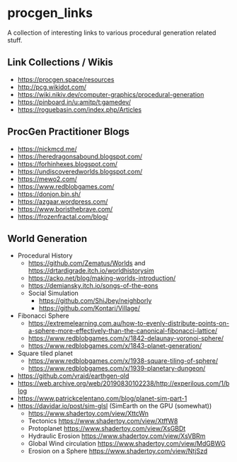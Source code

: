 # procgen_links
A collection of interesting links to various procedural generation related stuff.

## Link Collections / Wikis

- https://procgen.space/resources
- http://pcg.wikidot.com/
- https://wiki.nikiv.dev/computer-graphics/procedural-generation
- https://pinboard.in/u:amitp/t:gamedev/
- https://roguebasin.com/index.php/Articles

## ProcGen Practitioner Blogs

-  https://nickmcd.me/
-  https://heredragonsabound.blogspot.com/
-  https://forhinhexes.blogspot.com/
-  https://undiscoveredworlds.blogspot.com/
-  https://mewo2.com/
-  https://www.redblobgames.com/
-  https://donjon.bin.sh/
-  https://azgaar.wordpress.com/
-  https://www.boristhebrave.com/
-  https://frozenfractal.com/blog/

## World Generation

- Procedural History
  - https://github.com/Zematus/Worlds and https://drtardigrade.itch.io/worldhistorysim
  - https://acko.net/blog/making-worlds-introduction/
  - https://demiansky.itch.io/songs-of-the-eons
  - Social Simulation
    - https://github.com/ShiJbey/neighborly
    - https://github.com/Kontari/Village/
- Fibonacci Sphere
  - https://extremelearning.com.au/how-to-evenly-distribute-points-on-a-sphere-more-effectively-than-the-canonical-fibonacci-lattice/
  - https://www.redblobgames.com/x/1842-delaunay-voronoi-sphere/
  - https://www.redblobgames.com/x/1843-planet-generation/
- Square tiled planet
  - https://www.redblobgames.com/x/1938-square-tiling-of-sphere/
  - https://www.redblobgames.com/x/1939-planetary-dungeon/
- https://github.com/vraid/earthgen-old
- https://web.archive.org/web/20190830102238/http://experilous.com/1/blog
- https://www.patrickcelentano.com/blog/planet-sim-part-1
- https://davidar.io/post/sim-glsl (SimEarth on the GPU (somewhat))
  - https://www.shadertoy.com/view/XttcWn
  - Tectonics https://www.shadertoy.com/view/XtffW8
  - Protoplanet https://www.shadertoy.com/view/XsGBDt
  - Hydraulic Erosion https://www.shadertoy.com/view/XsVBRm
  - Global Wind circulation https://www.shadertoy.com/view/MdGBWG
  - Erosion on a Sphere https://www.shadertoy.com/view/NtjSzd
